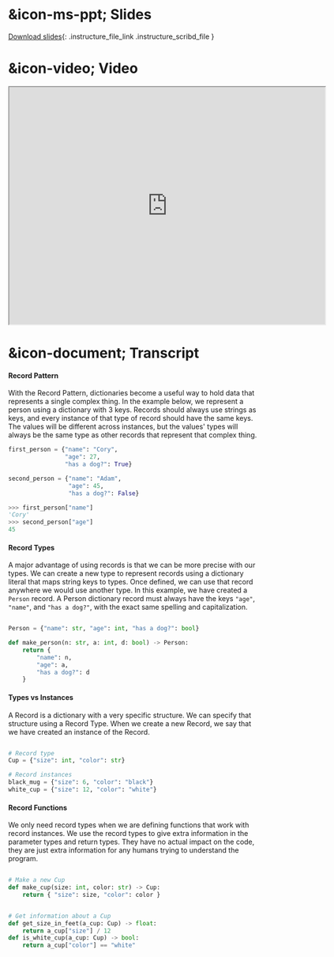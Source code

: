 # &icon-ms-ppt; Slides

[Download slides](https://udel.instructure.com/files/79422106/download){: .instructure_file_link .instructure_scribd_file }

# &icon-video; Video

<iframe style="width: 640px; height: 480px;" width="300" height="150" allowfullscreen="allowfullscreen" webkitallowfullscreen="webkitallowfullscreen" mozallowfullscreen="mozallowfullscreen"
title="Introduction.pdf"
src="https://www.youtube.com/embed/3hUbAo6m2G8?feature=oembed&amp;rel=0" 
></iframe>

# &icon-document; Transcript

#### Record Pattern

With the Record Pattern, dictionaries become a useful way to hold data that represents a single complex thing.
In the example below, we represent a person using a dictionary with 3 keys.
Records should always use strings as keys, and every instance of that type of record should have the same keys.
The values will be different across instances, but the values' types will always be the same type as other records that represent that complex thing.

```python
first_person = {"name": "Cory", 
                "age": 27, 
                "has a dog?": True}

second_person = {"name": "Adam", 
                 "age": 45, 
                 "has a dog?": False}

>>> first_person["name"]
'Cory'
>>> second_person["age"]
45
```

#### Record Types

A major advantage of using records is that we can be more precise with our types.
We can create a new type to represent records using a dictionary literal that
maps string keys to types.
Once defined, we can use that record anywhere we would use another type.
In this example, we have created a `Person` record.
A Person dictionary record must always have the keys `"age"`, `"name"`, and `"has a dog?"`, with the exact same spelling and capitalization.

```python

Person = {"name": str, "age": int, "has a dog?": bool}

def make_person(n: str, a: int, d: bool) -> Person:
    return {
        "name": n,
        "age": a,
        "has a dog?": d
    }
```

#### Types vs Instances

A Record is a dictionary with a very specific structure.
We can specify that structure using a Record Type.
When we create a new Record, we say that we have created an instance of the Record.

```python

# Record type
Cup = {"size": int, "color": str}

# Record instances
black_mug = {"size": 6, "color": "black"}
white_cup = {"size": 12, "color": "white"}

```

#### Record Functions
We only need record types when we are defining functions that work with record instances.
We use the record types to give extra information in the parameter types and return types.
They have no actual impact on the code, they are just extra information for any humans trying to understand the program.

```python

# Make a new Cup
def make_cup(size: int, color: str) -> Cup:
    return { "size": size, "color": color }


# Get information about a Cup
def get_size_in_feet(a_cup: Cup) -> float:
    return a_cup["size"] / 12
def is_white_cup(a_cup: Cup) -> bool:
    return a_cup["color"] == "white"


```